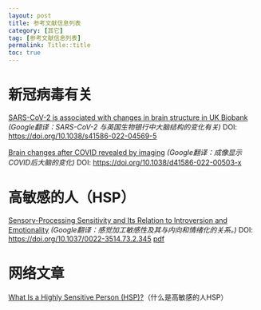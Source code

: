 ```yaml
---
layout: post
title: 参考文献信息列表
category: [其它]
tag: [参考文献信息列表]
permalink: Title::title
toc: true
---
```

# 新冠病毒有关
[SARS-CoV-2 is associated with changes in brain structure in UK Biobank](https://www.nature.com/articles/s41586-022-04569-5)  *(Google翻译：SARS-CoV-2 与英国生物银行中大脑结构的变化有关)*  DOI: https://doi.org/10.1038/s41586-022-04569-5

[Brain changes after COVID revealed by imaging](https://www.nature.com/articles/d41586-022-00503-x)  *(Google翻译：成像显示COVID后大脑的变化)* DOI: https://doi.org/10.1038/d41586-022-00503-x

# 高敏感的人（HSP）
[Sensory-Processing Sensitivity and Its Relation to
Introversion and Emotionality](https://doi.apa.org/doiLanding?doi=10.1037%2F0022-3514.73.2.345) *(Google翻译：感觉加工敏感性及其与内向和情绪化的关系。)* DOI: https://doi.org/10.1037/0022-3514.73.2.345 [pdf](https://sci-hub.ru/10.1037/0022-3514.73.2.345)

# 网络文章
[What Is a Highly Sensitive Person (HSP)?](https://www.verywellmind.com/highly-sensitive-persons-traits-that-create-more-stress-4126393)（什么是高敏感的人HSP）